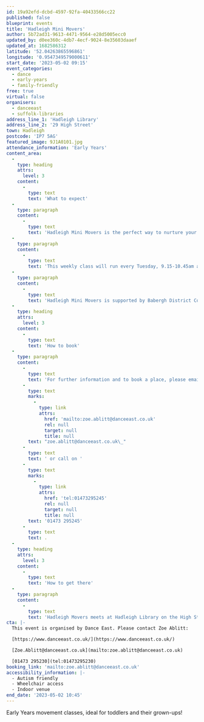 ```yaml
---
id: 19a92efd-dcbd-4597-92fa-40433566cc22
published: false
blueprint: events
title: 'Hadleigh Mini Movers'
author: 5b72ad31-9613-4471-9564-e28d5005ecc0
updated_by: d0ee360c-4db7-4ecf-9024-8e35603daaef
updated_at: 1682586312
latitude: '52.04263865596861'
longitude: '0.9547349579000611'
start_date: '2023-05-02 09:15'
event_categories:
  - dance
  - early-years
  - family-friendly
free: true
virtual: false
organisers:
  - danceeast
  - suffolk-libraries
address_line_1: 'Hadleigh Library'
address_line_2: '29 High Street'
town: Hadleigh
postcode: 'IP7 5AG'
featured_image: 9J1A0101.jpg
attendance_information: 'Early Years'
content_area:
  -
    type: heading
    attrs:
      level: 3
    content:
      -
        type: text
        text: 'What to expect'
  -
    type: paragraph
    content:
      -
        type: text
        text: 'Hadleigh Mini Movers is the perfect way to nurture your little ones natural love of movement in a structured yet relaxed environment. Themes, music, props and games are used to develop balance, coordination and imagination, and grown-ups are encouraged to join in the fun too!'
  -
    type: paragraph
    content:
      -
        type: text
        text: 'This weekly class will run every Tuesday, 9.15-10.45am at Hadleigh Library. The session includes half an hour at the end for refreshments and socialising.'
  -
    type: paragraph
    content:
      -
        type: text
        text: 'Hadleigh Mini Movers is supported by Babergh District Council.'
  -
    type: heading
    attrs:
      level: 3
    content:
      -
        type: text
        text: 'How to book'
  -
    type: paragraph
    content:
      -
        type: text
        text: 'For further information and to book a place, please email Zoe at '
      -
        type: text
        marks:
          -
            type: link
            attrs:
              href: 'mailto:zoe.ablitt@danceeast.co.uk'
              rel: null
              target: null
              title: null
        text: "zoe.ablitt@danceeast.co.uk\_"
      -
        type: text
        text: ' or call on '
      -
        type: text
        marks:
          -
            type: link
            attrs:
              href: 'tel:01473295245'
              rel: null
              target: null
              title: null
        text: '01473 295245'
      -
        type: text
        text: .
  -
    type: heading
    attrs:
      level: 3
    content:
      -
        type: text
        text: 'How to get there'
  -
    type: paragraph
    content:
      -
        type: text
        text: 'Hadleigh Movers meets at Hadleigh Library on the High Street in Hadleigh, IP7 5AG.'
cta: |-
  This event is organised by Dance East. Please contact Zoe Ablitt:

  [https://www.danceeast.co.uk/](https://www.danceeast.co.uk/)

  [Zoe.Ablitt@danceeast.co.uk](mailto:zoe.ablitt@danceeast.co.uk)

  [01473 295230](tel:01473295230)
booking_link: 'mailto:zoe.ablitt@danceeast.co.uk'
accessibility_information: |-
  - Autism friendly
  - Wheelchair access
  - Indoor venue
end_date: '2023-05-02 10:45'
---
```

Early Years movement classes, ideal for toddlers and their grown-ups!